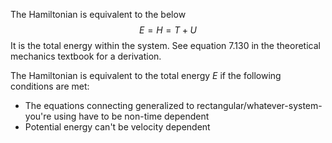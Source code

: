The Hamiltonian is equivalent to the below
$$
E =H=T+U
$$
It is the total energy within the system. See equation 7.130 in the theoretical mechanics textbook for a derivation. 

The Hamiltonian is equivalent to the total energy $E$ if the following conditions are met: 
- The equations connecting generalized to rectangular/whatever-system-you're using have to be non-time dependent
- Potential energy can't be velocity dependent

